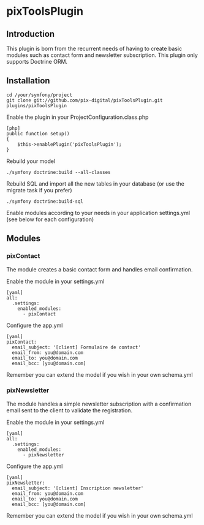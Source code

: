 pixToolsPlugin
==============

## Introduction

This plugin is born from the recurrent needs of having to create basic modules such as contact form and newsletter subscription.
This plugin only supports Doctrine ORM.

## Installation
    
    cd /your/symfony/project
    git clone git://github.com/pix-digital/pixToolsPlugin.git plugins/pixToolsPlugin

Enable the plugin in your ProjectConfiguration.class.php

    [php]
    public function setup()
    {
        $this->enablePlugin('pixToolsPlugin');
    }
    
Rebuild your model

    ./symfony doctrine:build --all-classes

Rebuild SQL and import all the new tables in your database (or use the migrate task if you prefer)

    ./symfony doctrine:build-sql

Enable modules according to your needs in your application settings.yml (see below for each configuration)

## Modules

### pixContact

The module creates a basic contact form and handles email confirmation.


Enable the module in your settings.yml

    [yaml]
    all:
      .settings:
        enabled_modules:
          - pixContact

Configure the app.yml

    [yaml]
    pixContact:
      email_subject: '[client] Formulaire de contact'
      email_from: you@domain.com
      email_to: you@domain.com
      email_bcc: [you@domain.com]
      
Remember you can extend the model if you wish in your own schema.yml


### pixNewsletter

The module handles a simple newsletter subscription with a confirmation email sent to the client to validate the registration.


Enable the module in your settings.yml

    [yaml]
    all:
      .settings:
        enabled_modules:
          - pixNewsletter

Configure the app.yml

    [yaml]
    pixNewsletter:
      email_subject: '[client] Inscription newsletter'
      email_from: you@domain.com
      email_to: you@domain.com
      email_bcc: [you@domain.com]
      
Remember you can extend the model if you wish in your own schema.yml


          
